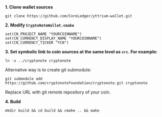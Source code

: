 **1. Clone wallet sources**

```
git clone https://github.com/CoreLedger/yttrium-wallet.git
```

**2. Modify `CryptoNoteWallet.cmake`**
 
```
set(CN_PROJECT_NAME "YOURCOINNAME")
set(CN_CURRENCY_DISPLAY_NAME "YOURCOINNAME")
set(CN_CURRENCY_TICKER "YCN")
```

**3. Set symbolic link to coin sources at the same level as `src`. For example:**

```
ln -s ../cryptonote cryptonote
```

Alternative way is to create git submodule:

```
git submodule add https://github.com/cryptonotefoundation/cryptonote.git cryptonote
```

Replace URL with git remote repository of your coin.

**4. Build**

```
mkdir build && cd build && cmake .. && make
```

